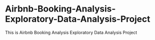 # Airbnb-Booking-Analysis-Exploratory-Data-Analysis-Project
This is Airbnb Booking Analysis Exploratory Data Analysis Project

